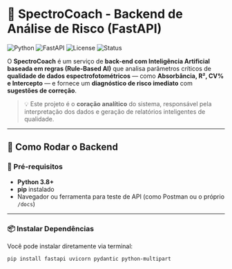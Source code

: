 # 🧪 SpectroCoach - Backend de Análise de Risco (FastAPI)

![Python](https://img.shields.io/badge/Python-3.8%2B-blue?logo=python)
![FastAPI](https://img.shields.io/badge/FastAPI-Framework-green?logo=fastapi)
![License](https://img.shields.io/badge/license-MIT-yellow)
![Status](https://img.shields.io/badge/status-Active-success)

O **SpectroCoach** é um serviço de **back-end com Inteligência Artificial baseada em regras (Rule-Based AI)** que analisa parâmetros críticos de **qualidade de dados espectrofotométricos** — como **Absorbância, R², CV% e Intercepto** — e fornece um **diagnóstico de risco imediato** com **sugestões de correção**.

> 💡 Este projeto é o **coração analítico** do sistema, responsável pela interpretação dos dados e geração de relatórios inteligentes de qualidade.

---

## 🚀 Como Rodar o Backend

### 🧩 Pré-requisitos

- **Python 3.8+**
- **pip** instalado
- Navegador ou ferramenta para teste de API (como Postman ou o próprio `/docs`)

---

### 📦 Instalar Dependências

Você pode instalar diretamente via terminal:

```bash
pip install fastapi uvicorn pydantic python-multipart
